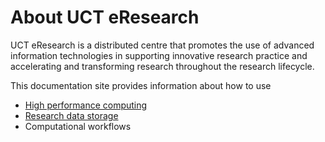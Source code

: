 # About UCT eResearch

UCT eResearch is a distributed centre that promotes the use of advanced information technologies in supporting innovative research practice and accelerating and transforming research throughout the research lifecycle.

This documentation site provides information about how to use

- [High performance computing](hpc/README.md)
- [Research data storage](data/README.md)
- Computational workflows